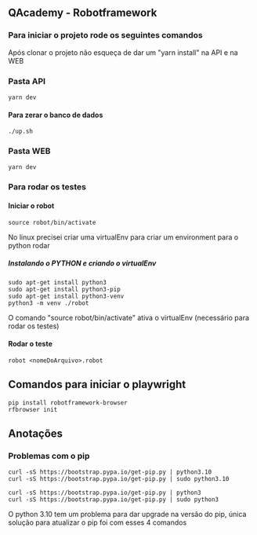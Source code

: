## QAcademy - Robotframework

### Para iniciar o projeto rode os seguintes comandos
Após clonar o projeto não esqueça de dar um "yarn install" na API e na WEB

### Pasta API
    yarn dev
#### Para zerar o banco de dados
    ./up.sh

### Pasta WEB
    yarn dev

### Para rodar os testes
#### Iniciar o robot
    source robot/bin/activate

No linux precisei criar uma virtualEnv para criar um environment para o python rodar

##### Instalando o PYTHON e criando o virtualEnv
    sudo apt-get install python3
    sudo apt-get install python3-pip
    sudo apt-get install python3-venv
    python3 -m venv ./robot

O comando "source robot/bin/activate" ativa o virtualEnv (necessário para rodar os testes)

#### Rodar o teste
    robot <nomeDoArquivo>.robot

## Comandos para iniciar o playwright
    pip install robotframework-browser
    rfbrowser init

## Anotações
### Problemas com o pip
    curl -sS https://bootstrap.pypa.io/get-pip.py | python3.10
    curl -sS https://bootstrap.pypa.io/get-pip.py | sudo python3.10

    curl -sS https://bootstrap.pypa.io/get-pip.py | python3
    curl -sS https://bootstrap.pypa.io/get-pip.py | sudo python3

O python 3.10 tem um problema para dar upgrade na versão do pip, única solução para atualizar o pip foi com esses 4 comandos